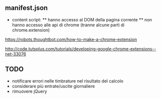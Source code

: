 
manifest.json
-------------
* content script:
** hanno accesso al DOM della pagina corrente
** non hanno accesso alle api di chrome (tranne alcune parti di chrome.extension)

https://robots.thoughtbot.com/how-to-make-a-chrome-extension

http://code.tutsplus.com/tutorials/developing-google-chrome-extensions--net-33076


TODO
-----
* notificare errori nelle timbrature nel risultato del calcolo
* considerare più entrate/uscite giornaliere
* rimuovere jQuery